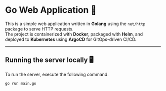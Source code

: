 # Go Web Application 🚀

This is a simple web application written in **Golang** using the `net/http` package to serve HTTP requests.  
The project is containerized with **Docker**, packaged with **Helm**, and deployed to **Kubernetes** using **ArgoCD** for GitOps-driven CI/CD.

---

## Running the server locally 🖥️

To run the server, execute the following command:

```bash
go run main.go
